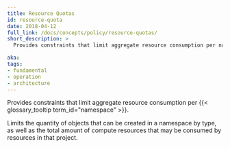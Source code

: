 ```yaml
---
title: Resource Quotas
id: resource-quota
date: 2018-04-12
full_link: /docs/concepts/policy/resource-quotas/
short_description: >
  Provides constraints that limit aggregate resource consumption per namespace.

aka:
tags:
- fundamental
- operation
- architecture
---
```

 Provides constraints that limit aggregate resource consumption per {{< glossary_tooltip term_id="namespace" >}}.

<!--more-->

Limits the quantity of objects that can be created in a namespace by type, as well as the total amount of compute resources that may be consumed by resources in that project.